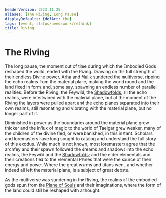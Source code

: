 ```yaml
---
headerVersion: 2023.11.25
aliases: [The Riving, Long Pause]
displayDefaults: {defArt: the}
tags: [event, status/needswork/rethink]
title: Riving
---
```

# The Riving



The long pause, the moment out of time during which the Embodied Gods reshaped the world, ended with the Riving. Drawing on the full strength of their endless Divine power, [Arha](<../../cosmology/gods/high-gods/divine-presence.md>) and [Malik](<../../cosmology/gods/high-gods/divine-presence.md>) sundered the multiverse, ripping the echo realms from the material plane, making the world round and the land fixed in form, and, some say, spawning an endless number of parallel realities. Before the Riving, the Feywild, the [Shadowfolds](<../../cosmology/multiverse/echo-realms/shadowfolds/shadowfolds.md>), all the echo realms, were intertwined with the material plane, but at the moment of the Riving the layers were pulled apart and the echo planes separated into their own realms, still resonating and vibrating with the material plane, but no longer part of it.

Diminished in power as the boundaries around the material plane grew thicker and the influx of magic to the world of Taelgar grew weaker, many of the children of the divine fled, or were banished, in this instant. Scholars and loremasters have long sought to catalog and understand the full story of this exodus. While much is not known, most loremasters agree that the archfey and their spawn followed the dreams and shadows into the echo realms, the Feywild and the [Shadowfolds](<../../cosmology/multiverse/echo-realms/shadowfolds/shadowfolds.md>); and the elder elementals and their creations fled to the Elemental Planes that were the source of their energy and power. Where the great wyrms and titans went, and whether indeed all left the material plane, is a subject of great debate. 

As the multiverse was sundering in the Riving, the realms of the embodied gods spun from the [Plane of Souls](<../../cosmology/multiverse/plane-of-souls.md>) and their imaginations, where the form of the land could still be reshaped with a thought.

